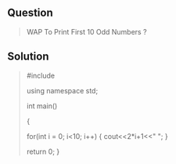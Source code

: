 ## Question
>  WAP To Print First 10 Odd Numbers ?

## Solution
>  #include<iostream>
>  
>  using namespace std;
>   
>  int main()
>  
>  {
>  
>  for(int i = 0; i<10; i++)
>  {
>      cout<<2*i+1<<" ";
>  }
>  
>  return 0;
>  }
